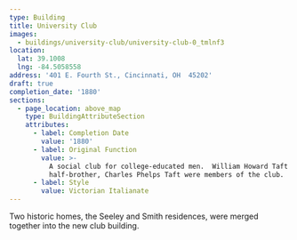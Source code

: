 ```yaml
---
type: Building
title: University Club
images:
  - buildings/university-club/university-club-0_tmlnf3
location:
  lat: 39.1008
  lng: -84.5058558
address: '401 E. Fourth St., Cincinnati, OH  45202'
draft: true
completion_date: '1880'
sections:
  - page_location: above_map
    type: BuildingAttributeSection
    attributes:
      - label: Completion Date
        value: '1880'
      - label: Original Function
        value: >-
          A social club for college-educated men.  William Howard Taft and his
          half-brother, Charles Phelps Taft were members of the club.
      - label: Style
        value: Victorian Italianate
---
```


Two historic homes, the Seeley and Smith residences, were merged together into the new club building.
